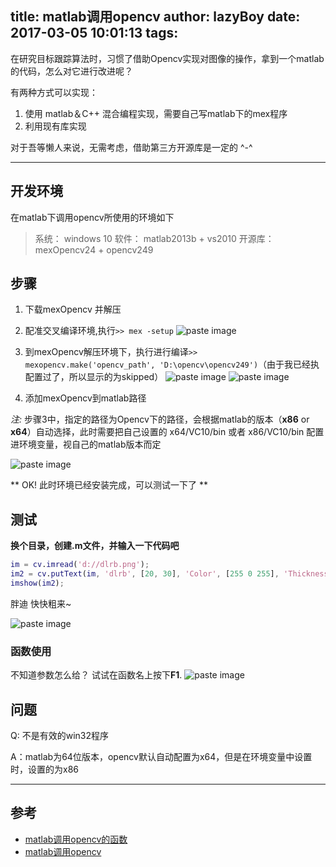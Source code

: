 title: matlab调用opencv
author: lazyBoy
date: 2017-03-05 10:01:13
tags:
---
<p id="div-border-left-yellow">
在研究目标跟踪算法时，习惯了借助Opencv实现对图像的操作，拿到一个matlab的代码，怎么对它进行改进呢？
</p>

有两种方式可以实现：

1. 使用 matlab＆C++ 混合编程实现，需要自己写matlab下的mex程序
2. 利用现有库实现

对于吾等懒人来说，无需考虑，借助第三方开源库是一定的 ^-^
<!-- matlab＆C++ 混合编程 -->

<!-- more -->

---

## 开发环境

在matlab下调用opencv所使用的环境如下

> 系统： windows 10
> 软件： matlab2013b + vs2010
> 开源库： mexOpencv24 +  opencv249

## 步骤

1. 下载mexOpencv 并解压
2. 配准交叉编译环境,执行`>> mex -setup`
![paste image](http://oh1jgyw0v.bkt.clouddn.com/1489563237909997ep05p.png?imageslim)

3. 到mexOpencv解压环境下，执行进行编译`>> mexopencv.make('opencv_path', 'D:\opencv\opencv249')`（由于我已经执配置过了，所以显示的为skipped）
![paste image](http://oh1jgyw0v.bkt.clouddn.com/1489563310509zyknemsq.png?imageslim)
![paste image](http://oh1jgyw0v.bkt.clouddn.com/1489563323851k7gggvyz.png?imageslim)

4. 添加mexOpencv到matlab路径

*注:* 步骤3中，指定的路径为Opencv下的路径，会根据matlab的版本（**x86** or **x64**）自动选择，此时需要把自己设置的 x64/VC10/bin 或者 x86/VC10/bin 配置进环境变量，视自己的matlab版本而定

![paste image](http://oh1jgyw0v.bkt.clouddn.com/1489563458484zprdnnbt.png?imageslim)


** OK! 此时环境已经安装完成，可以测试一下了 **

## 测试

**换个目录，创建.m文件，并输入一下代码吧**

```matlab
im = cv.imread('d://dlrb.png');
im2 = cv.putText(im, 'dlrb', [20, 30], 'Color', [255 0 255], 'Thickness', 2);
imshow(im2);
```
胖迪 快快粗来~

![paste image](http://oh1jgyw0v.bkt.clouddn.com/1489563903345tb4nlzix.png?imageslim)

### 函数使用

不知道参数怎么给？ 试试在函数名上按下**F1**.
![paste image](http://oh1jgyw0v.bkt.clouddn.com/1489564016288pfirh3rb.png?imageslim)

## 问题

Q: 不是有效的win32程序

A：matlab为64位版本，opencv默认自动配置为x64，但是在环境变量中设置时，设置的为x86
     
---
## 参考

- [matlab调用opencv的函数](http://blog.csdn.net/ts_zxc/article/details/17338797)
- [matlab调用opencv](http://blog.csdn.net/yeyang911/article/details/24984717)